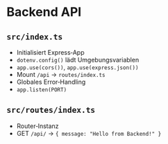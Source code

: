 # Backend API

## `src/index.ts`
- Initialisiert Express‑App  
- `dotenv.config()` lädt Umgebungsvariablen  
- `app.use(cors())`, `app.use(express.json())`  
- Mount `/api` → `routes/index.ts`  
- Globales Error‑Handling  
- `app.listen(PORT)`

## `src/routes/index.ts`
- Router‑Instanz  
- GET `/api/` → `{ message: "Hello from Backend!" }`
